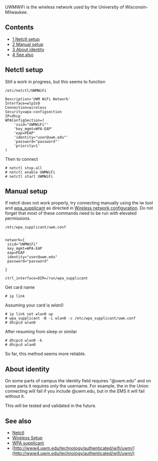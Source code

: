 UWMWiFi is the wireless network used by the University of Wisconsin-Milwaukee.

## Contents

*   [1 Netctl setup](#Netctl_setup)
*   [2 Manual setup](#Manual_setup)
*   [3 About identity](#About_identity)
*   [4 See also](#See_also)

## Netctl setup

Still a work in progress, but this seems to function

 `/etc/netctl/UWMWiFi` 
```
Description='UWM WiFi Network'
Interface=wlp3s0
Connection=wireless
Security=wpa-configsection
IP=dhcp
WPAConfigSection=(
    'ssid="UWMWiFi"'
    'key_mgmt=WPA-EAP'
    'eap=PEAP'
    'identity="user@uwm.edu"'
    'password="password"'
    'priority=1'
)

```

Then to connect

```
# netctl stop-all
# netctl enable UWMWiFi
# netctl start UWMWiFi

```

## Manual setup

If netctl does not work properly, try connecting manually using the iw tool and [wpa_supplicant](/index.php/Wpa_supplicant "Wpa supplicant") as directed in [Wireless network configuration](/index.php/Wireless_network_configuration "Wireless network configuration"). Do not forget that most of these commands need to be run with elevated permissions.

 `/etc/wpa_supplicant/uwm.conf` 
```

network={
 ssid="UWMWiFi"
 key_mgmt=WPA-EAP
 eap=PEAP
 identity="user@uwm.edu"
 password="password"

}

ctrl_interface=DIR=/run/wpa_supplicant

```

Get card name

```
# ip link

```

Assuming your card is *wlan0*

```
# ip link set wlan0 up
# wpa_supplicant -B -i wlan0 -c /etc/wpa_supplicant/uwm.conf
# dhcpcd wlan0

```

After resuming from sleep or similar

```
# dhcpcd wlan0 -k
# dhcpcd wlan0

```

So far, this method seems more reliable.

## About identity

On some parts of campus the identity field requires "@uwm.edu" and on some parts it requires only the username. For example, the in the Union connecting will fail if you include @uwm.edu, but in the EMS it will fail without it.

This will be tested and validated in the future.

## See also

*   [Netctl](/index.php/Netctl "Netctl")
*   [Wireless Setup](/index.php/Wireless_Setup "Wireless Setup")
*   [WPA supplicant](/index.php/WPA_supplicant "WPA supplicant")
*   [http://www4.uwm.edu/technology/authenticated/wifi/uwm/](http://www4.uwm.edu/technology/authenticated/wifi/uwm/)
